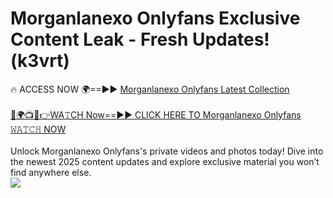 # Morganlanexo Onlyfans Exclusive Content Leak - Fresh Updates! (k3vrt)

🔥 ACCESS NOW 🌍==►► <a href="https://tinyurl.com/kvy9nzfs" rel="nofollow">Morganlanexo Onlyfans Latest Collection</a>
<br><br>
[🔴🌍📺📱👉WA𝚃CH Now==►► CLICK HERE TO Morganlanexo Onlyfans 𝚆𝙰𝚃𝙲𝙷 NOW](https://tinyurl.com/kvy9nzfs)
<br><br>
Unlock Morganlanexo Onlyfans's private videos and photos today! Dive into the newest 2025 content updates and explore exclusive material you won’t find anywhere else.
<br>
<a href="https://tinyurl.com/kvy9nzfs" rel="nofollow" data-target="animated-image.originalLink"><img src="https://camo.githubusercontent.com/8a4f000d20f83aca3bf7ec5f350d767afa0574a8a352519fd8cfa583a6f93a33/68747470733a2f2f692e696d6775722e636f6d2f644a486b345a712e676966" data-canonical-src="https://i.imgur.com/dJHk4Zq.gif" style="max-width: 100%; display: inline-block;" data-target="animated-image.originalImage"></a>
<br>
